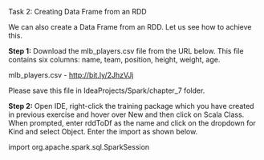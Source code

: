 Task 2: Creating Data Frame from an RDD

We can also create a Data Frame from an RDD. Let us see how to achieve this.

**Step 1:** Download the mlb_players.csv file from the URL below. This file contains six columns: name, team, position, height, weight, age.

mlb_players.csv - http://bit.ly/2JhzVJj

Please save this file in IdeaProjects/Spark/chapter_7 folder. 

**Step 2:** Open IDE, right-click the training package which you have created in previous exercise and hover over New and then click on Scala Class. When prompted, enter rddToDf as the name and click on the dropdown for Kind and select Object. Enter the import as shown below.

import org.apache.spark.sql.SparkSession



